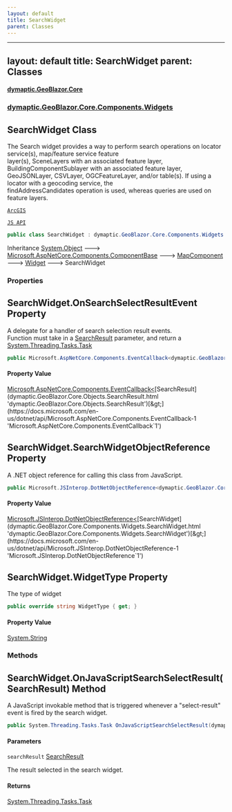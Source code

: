 ```yaml
---
layout: default
title: SearchWidget
parent: Classes
---
```

---
layout: default
title: SearchWidget
parent: Classes
---
#### [dymaptic.GeoBlazor.Core](index.html 'index')
### [dymaptic.GeoBlazor.Core.Components.Widgets](index.html#dymaptic.GeoBlazor.Core.Components.Widgets 'dymaptic.GeoBlazor.Core.Components.Widgets')

## SearchWidget Class

The Search widget provides a way to perform search operations on locator service(s), map/feature service feature  
layer(s), SceneLayers with an associated feature layer, BuildingComponentSublayer with an associated feature layer,  
GeoJSONLayer, CSVLayer, OGCFeatureLayer, and/or table(s). If using a locator with a geocoding service, the  
findAddressCandidates operation is used, whereas queries are used on feature layers.  
<a target="_blank" href="https://developers.arcgis.com/javascript/latest/api-reference/esri-widgets-Search.html">  
    ArcGIS  
    JS API  
</a>

```csharp
public class SearchWidget : dymaptic.GeoBlazor.Core.Components.Widgets.Widget
```

Inheritance [System.Object](https://docs.microsoft.com/en-us/dotnet/api/System.Object 'System.Object') &#129106; [Microsoft.AspNetCore.Components.ComponentBase](https://docs.microsoft.com/en-us/dotnet/api/Microsoft.AspNetCore.Components.ComponentBase 'Microsoft.AspNetCore.Components.ComponentBase') &#129106; [MapComponent](dymaptic.GeoBlazor.Core.Components.MapComponent.html 'dymaptic.GeoBlazor.Core.Components.MapComponent') &#129106; [Widget](dymaptic.GeoBlazor.Core.Components.Widgets.Widget.html 'dymaptic.GeoBlazor.Core.Components.Widgets.Widget') &#129106; SearchWidget
### Properties

<a name='dymaptic.GeoBlazor.Core.Components.Widgets.SearchWidget.OnSearchSelectResultEvent'></a>

## SearchWidget.OnSearchSelectResultEvent Property

A delegate for a handler of search selection result events.  
Function must take in a [SearchResult](dymaptic.GeoBlazor.Core.Objects.SearchResult.html 'dymaptic.GeoBlazor.Core.Objects.SearchResult') parameter, and return a [System.Threading.Tasks.Task](https://docs.microsoft.com/en-us/dotnet/api/System.Threading.Tasks.Task 'System.Threading.Tasks.Task')

```csharp
public Microsoft.AspNetCore.Components.EventCallback<dymaptic.GeoBlazor.Core.Objects.SearchResult> OnSearchSelectResultEvent { get; set; }
```

#### Property Value
[Microsoft.AspNetCore.Components.EventCallback&lt;](https://docs.microsoft.com/en-us/dotnet/api/Microsoft.AspNetCore.Components.EventCallback-1 'Microsoft.AspNetCore.Components.EventCallback`1')[SearchResult](dymaptic.GeoBlazor.Core.Objects.SearchResult.html 'dymaptic.GeoBlazor.Core.Objects.SearchResult')[&gt;](https://docs.microsoft.com/en-us/dotnet/api/Microsoft.AspNetCore.Components.EventCallback-1 'Microsoft.AspNetCore.Components.EventCallback`1')

<a name='dymaptic.GeoBlazor.Core.Components.Widgets.SearchWidget.SearchWidgetObjectReference'></a>

## SearchWidget.SearchWidgetObjectReference Property

A .NET object reference for calling this class from JavaScript.

```csharp
public Microsoft.JSInterop.DotNetObjectReference<dymaptic.GeoBlazor.Core.Components.Widgets.SearchWidget> SearchWidgetObjectReference { get; }
```

#### Property Value
[Microsoft.JSInterop.DotNetObjectReference&lt;](https://docs.microsoft.com/en-us/dotnet/api/Microsoft.JSInterop.DotNetObjectReference-1 'Microsoft.JSInterop.DotNetObjectReference`1')[SearchWidget](dymaptic.GeoBlazor.Core.Components.Widgets.SearchWidget.html 'dymaptic.GeoBlazor.Core.Components.Widgets.SearchWidget')[&gt;](https://docs.microsoft.com/en-us/dotnet/api/Microsoft.JSInterop.DotNetObjectReference-1 'Microsoft.JSInterop.DotNetObjectReference`1')

<a name='dymaptic.GeoBlazor.Core.Components.Widgets.SearchWidget.WidgetType'></a>

## SearchWidget.WidgetType Property

The type of widget

```csharp
public override string WidgetType { get; }
```

#### Property Value
[System.String](https://docs.microsoft.com/en-us/dotnet/api/System.String 'System.String')
### Methods

<a name='dymaptic.GeoBlazor.Core.Components.Widgets.SearchWidget.OnJavaScriptSearchSelectResult(dymaptic.GeoBlazor.Core.Objects.SearchResult)'></a>

## SearchWidget.OnJavaScriptSearchSelectResult(SearchResult) Method

A JavaScript invokable method that is triggered whenever a "select-result" event is fired by the search widget.

```csharp
public System.Threading.Tasks.Task OnJavaScriptSearchSelectResult(dymaptic.GeoBlazor.Core.Objects.SearchResult searchResult);
```
#### Parameters

<a name='dymaptic.GeoBlazor.Core.Components.Widgets.SearchWidget.OnJavaScriptSearchSelectResult(dymaptic.GeoBlazor.Core.Objects.SearchResult).searchResult'></a>

`searchResult` [SearchResult](dymaptic.GeoBlazor.Core.Objects.SearchResult.html 'dymaptic.GeoBlazor.Core.Objects.SearchResult')

The result selected in the search widget.

#### Returns
[System.Threading.Tasks.Task](https://docs.microsoft.com/en-us/dotnet/api/System.Threading.Tasks.Task 'System.Threading.Tasks.Task')

